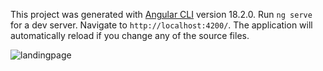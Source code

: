 This project was generated with [Angular CLI](https://github.com/angular/angular-cli) version 18.2.0.
Run `ng serve` for a dev server. Navigate to `http://localhost:4200/`. The application will automatically reload if you change any of the source files.

![landingpage](./public/angular.png)
